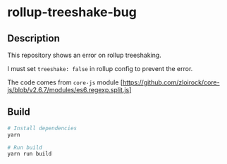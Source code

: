 # rollup-treeshake-bug

## Description
This repository shows an error on rollup treeshaking.

I must set `treeshake: false` in rollup config to prevent the error.

The code comes from `core-js` module [https://github.com/zloirock/core-js/blob/v2.6.7/modules/es6.regexp.split.js]

## Build
```bash
# Install dependencies
yarn

# Run build
yarn run build
```